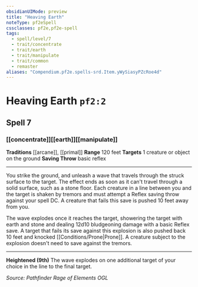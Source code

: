 ```yaml
---
obsidianUIMode: preview
title: "Heaving Earth"
noteType: pf2eSpell
cssclasses: pf2e,pf2e-spell
tags:
  - spell/level/7
  - trait/concentrate
  - trait/earth
  - trait/manipulate
  - trait/common
  - remaster
aliases: "Compendium.pf2e.spells-srd.Item.yWySiasyPZcRoe4d" 
---
```

# Heaving Earth  `pf2:2`  
## Spell 7
### [[concentrate]][[earth]][[manipulate]]
**Traditions** [[arcane]], [[primal]]
**Range** 120 feet
**Targets** 1 creature or object on the ground
**Saving Throw** basic reflex
* * * 
You strike the ground, and unleash a wave that travels through the struck surface to the target. The effect ends as soon as it can't travel through a solid surface, such as a stone floor. Each creature in a line between you and the target is shaken by tremors and must attempt a Reflex saving throw against your spell DC. A creature that fails this save is pushed 10 feet away from you.

The wave explodes once it reaches the target, showering the target with earth and stone and dealing 12d10 bludgeoning damage with a basic Reflex save. A target that fails its save against this explosion is also pushed back 10 feet and knocked [[Conditions/Prone|Prone]]. A creature subject to the explosion doesn't need to save against the tremors.

* * *

**Heightened (9th)** The wave explodes on one additional target of your choice in the line to the final target.

*Source: Pathfinder Rage of Elements*
*OGL*